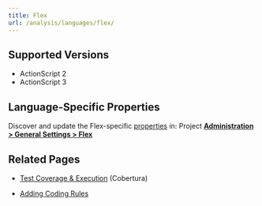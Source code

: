 ```yaml
---
title: Flex
url: /analysis/languages/flex/
---
```


<!-- static -->
<!-- update_center:flex -->
<!-- /static -->

## Supported Versions
* ActionScript 2
* ActionScript 3

## Language-Specific Properties
Discover and update the Flex-specific [properties](/analysis/analysis-parameters/) in: <!-- sonarcloud -->Project <!-- /sonarcloud -->[**Administration > General Settings > Flex**](/#sonarqube-admin#/admin/settings?category=flex)

## Related Pages

* [Test Coverage & Execution](/analysis/coverage/) (Cobertura)
<!-- sonarqube -->
* [Adding Coding Rules](/extend/adding-coding-rules/)
<!-- /sonarqube -->
